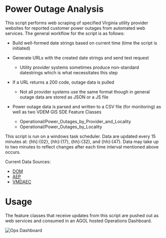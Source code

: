 # Power Outage Analysis
This script performs web scraping of specified Virginia utility provider websites for reported customer power outages from automated web services.  The general workflow for the script is as follows:

- Build well-formed date strings based on current time (time the script is initiated)

- Generate URLs with the created date strings and send test request
  - Utility provider systems sometimes produce non-standard datestrings which is what necessitates this step

- If a URL returns a 200 code, outage data is pulled
  - Not all provider systems use the same format though in general outage data are stored as JSON or a JS file

- Power outage data is parsed and written to a CSV file (for monitoring) as well as two VDEM GIS SDE Feature Classes
  - Operational/Power_Outages_by_Provider_and_Locality
  - Operational/Power_Outages_by_Locality

This script is run on a windows task scheduler.  Data are updated every 15 minutes at: {hh}:{02}, {hh}:{17}, {hh}:{32}, and {hh}:{47}.  Data may take up to two minutes to reflect changes after  each time interval mentioned above occurs.

Current Data Sources:
- [DOM](http://outagemap.dom.com.s3-website-us-east-1.amazonaws.com/external/report.html?report=report-panel-county-muni)
- [AEP](http://outagemap.appalachianpower.com.s3.amazonaws.com/external/report.html?report=report-panel-county)
- [VMDAEC](http://www.outages.vmdaec.com/)

# Usage
The feature classes that receive updates from this script are pushed out as web services and consumed in an AGOL hosted Operations Dashboard.

![Ops Dashboard](https://i.imgur.com/5l8EPPF.jpg)